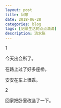 ```yaml
---
layout: post
title: 回家
date: 2018-06-28
categories: blog
tags: [记录生活的点点滴滴]
description: 流水账
---
```


1 

今天出会所了。

在路上过了好多座桥。

安安在车上很乖。

2

回家把卧室改造了一下。






